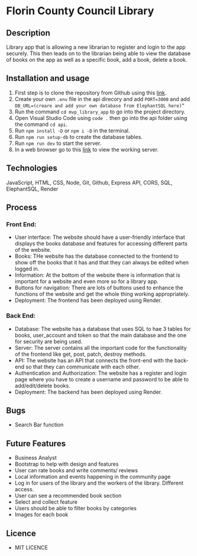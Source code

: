 # Florin County Council Library 

## Description
Library app that is allowing a new librarian to register and login to the app securely. This then leads on to the librarian being able to view the database of books on the app as well as a specific book, add a book, delete a book.   
 
## Installation and usage 
1. First step is to clone the repository from Github using this [link](https://github.com/JackDMoore/mvp_library_app).
2. Create your own `.env` file in the api direcory and add `PORT=3000` and add `DB_URL=(creare and add your own database from ElephantSQL here)”`
3. Run the command `cd mvp_library_app` to go into the project directory.
4. Open Visual Studio Code using `code .` then go into the api folder using the command `cd api`.
5. Run `npm install -D` or `npm i -D` in the terminal.
6. Run `npm run setup-db` to create the database tables.
7. Run `npm run dev` to start the server.
8. In a web browser go to this [link](http://localhost:3000/) to view the working server.

## Technologies
JavaScript, HTML, CSS, Node, Git, Github, Express API, CORS, SQL, ElephantSQL, Render

## Process
### Front End:  
- User interface: The website should have a user-friendly interface that displays the books database and features for accessing different parts of the website.   
- Books: THe website has the database connected to the frontend to show off the books that it has and that they can always be edited when logged in.  
- Information: At the bottom of the website there is information that is important for a website and even more so for a library app.  
- Buttons for navigation: There are lots of buttons used to enhance the functions of the website and get the whole thing working appropriately.   
- Deployment: The frontend has been deployed using Render.  
### Back End: 
- Database: The website has a database that uses SQL to hae 3 tables for books, user_account and token so that the main database and the one for security are being used.  
- Server: The server contains all the important code for the functionality of the frontend like get, post, patch, destroy methods.   
- API: The website has an API that connects the front-end with the back-end so that they can communicate with each other.  
- Authentication and Authorization: The website has a register and login page where you have to create a username and password to be able to add/edit/delete books.  
- Deployment: The backend has been deployed using Render.  

## Bugs
- Search Bar function

## Future Features
- Business Analyst  
- Bootstrap to help with design and features  
- User can rate books and write comments/ reviews  
- Local information and events happening in the community page  
- Log in for users of the library and the workers of the library. Different access.  
- User can see a recommended book section  
- Select and collect feature  
- Users should be able to filter books by  categories  
- Images for each book  

## Licence
- MIT LICENCE  
